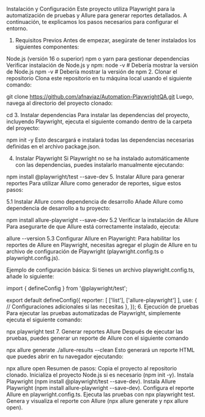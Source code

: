 Instalación y Configuración
Este proyecto utiliza Playwright para la automatización de pruebas y Allure para generar reportes detallados. A continuación, te explicamos los pasos necesarios para configurar el entorno.

1. Requisitos Previos
Antes de empezar, asegúrate de tener instalados los siguientes componentes:

Node.js (versión 16 o superior)
npm o yarn para gestionar dependencias
Verificar instalación de Node.js y npm:
node -v   # Debería mostrar la versión de Node.js
npm -v    # Debería mostrar la versión de npm
2. Clonar el repositorio
Clona este repositorio en tu máquina local usando el siguiente comando:

git clone https://github.com/afnaviaz/Automation-PlaywrightQA.git
Luego, navega al directorio del proyecto clonado:

cd <nombre-del-directorio>
3. Instalar dependencias
Para instalar las dependencias del proyecto, incluyendo Playwright, ejecuta el siguiente comando dentro de la carpeta del proyecto:

npm init -y
Esto descargará e instalará todas las dependencias necesarias definidas en el archivo package.json.

4. Instalar Playwright
Si Playwright no se ha instalado automáticamente con las dependencias, puedes instalarlo manualmente ejecutando:

npm install @playwright/test --save-dev
5. Instalar Allure para generar reportes
Para utilizar Allure como generador de reportes, sigue estos pasos:

5.1 Instalar Allure como dependencia de desarrollo
Añade Allure como dependencia de desarrollo a tu proyecto:

npm install allure-playwright --save-dev
5.2 Verificar la instalación de Allure
Para asegurarte de que Allure está correctamente instalado, ejecuta:

allure --version
5.3 Configurar Allure en Playwright:
Para habilitar los reportes de Allure en Playwright, necesitas agregar el plugin de Allure en tu archivo de configuración de Playwright (playwright.config.ts o playwright.config.js).

Ejemplo de configuración básica: Si tienes un archivo playwright.config.ts, añade lo siguiente:

import { defineConfig } from '@playwright/test';

export default defineConfig({
  reporter: [
    ['list'],
    ['allure-playwright']
  ],
  use: {
    // Configuraciones adicionales si las necesitas
  },
});
6. Ejecución de pruebas
Para ejecutar las pruebas automatizadas de Playwright, simplemente ejecuta el siguiente comando:

npx playwright test
7. Generar reportes Allure
Después de ejecutar las pruebas, puedes generar un reporte de Allure con el siguiente comando

npx allure generate ./allure-results --clean
Esto generará un reporte HTML que puedes abrir en tu navegador ejecutando:

npx allure open
Resumen de pasos:
Copia el proyecto al repositorio clonado.
Inicializa el proyecto Node.js si es necesario (npm init -y).
Instala Playwright (npm install @playwright/test --save-dev).
Instala Allure Playwright (npm install allure-playwright --save-dev).
Configura el reporte Allure en playwright.config.ts.
Ejecuta las pruebas con npx playwright test.
Genera y visualiza el reporte con Allure (npx allure generate y npx allure open).